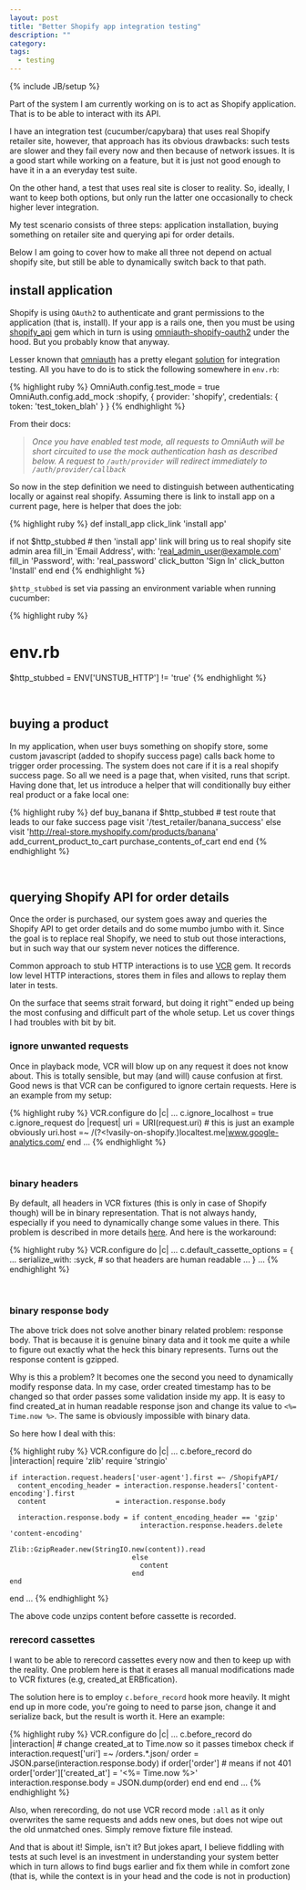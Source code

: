```yaml
---
layout: post
title: "Better Shopify app integration testing"
description: ""
category: 
tags:
  - testing
---
```

{% include JB/setup %}

Part of the system I am currently working on is to act as Shopify application. That is to be able to interact with its API. 

I have an integration test (cucumber/capybara) that uses real Shopify retailer site, however, that approach has its obvious drawbacks: such tests are slower and they fail every now and then because of network issues. It is a good start while working on a feature, but it is just not good enough to have it in a an everyday test suite. 

On the other hand, a test that uses real site is closer to reality. So, ideally, I want to keep both options, but only run the latter one occasionally to check higher lever integration.

My test scenario consists of three steps: application installation, buying something on retailer site and querying api for order details. 

Below I am going to cover how to make all three not depend on actual shopify site, but still be able to dynamically switch back to that path.

## install application

Shopify is using `OAuth2` to authenticate and grant permissions to the application (that is, install). If your app is a rails one, then you must be using [shopify_api](https://github.com/Shopify/shopify_api) gem which in turn is using [omniauth-shopify-oauth2](https://github.com/Shopify/omniauth-shopify-oauth2) under the hood. But you probably know that anyway. 

Lesser known that [omniauth](https://github.com/intridea/omniauth) has a pretty elegant [solution](https://github.com/intridea/omniauth/wiki/Integration-Testing) for integration testing. All you have to do is to stick the following somewhere in `env.rb`:

{% highlight ruby %}
OmniAuth.config.test_mode = true
OmniAuth.config.add_mock :shopify, {
  provider: 'shopify',
  credentials: {
    token: 'test_token_blah'
  }
}
{% endhighlight %}

From their docs: 

> _Once you have enabled test mode, all requests to OmniAuth will be short circuited to use the mock authentication hash as described below. A request to `/auth/provider` will redirect immediately to `/auth/provider/callback`_

So now in the step definition we need to distinguish between authenticating locally or against real shopify. Assuming there is link to install app on a current page, here is helper that does the job:

{% highlight ruby %}
def install_app
  click_link 'install app'

  if not $http_stubbed # then 'install app' link will bring us to real shopify site admin area
    fill_in 'Email Address', with: 'real_admin_user@example.com'
    fill_in 'Password', with: 'real_password'
    click_button 'Sign In'
    click_button 'Install'
  end
end
{% endhighlight %}

`$http_stubbed` is set via passing an environment variable when running cucumber:

{% highlight ruby %}
# env.rb
$http_stubbed = ENV['UNSTUB_HTTP'] != 'true'
{% endhighlight %}

&nbsp;  

##  buying a product

In my application, when user buys something on shopify store, some custom javascript (added to shopify success page) calls back home to trigger order processing. The system does not care if it is a real shopify success page. So all we need is a page that, when visited, runs that script. Having done that, let us introduce a helper that will conditionally buy either real product or a fake local one:

{% highlight ruby %}
def buy_banana
  if $http_stubbed
    # test route that leads to our fake success page
    visit '/test_retailer/banana_success'
  else
    visit 'http://real-store.myshopify.com/products/banana'    
    add_current_product_to_cart
    purchase_contents_of_cart
  end
end
{% endhighlight %}

&nbsp;  
## querying Shopify API for order details

Once the order is purchased, our system goes away and queries the Shopify API to get order details and do some mumbo jumbo with it. Since the goal is to replace real Shopify, we need to stub out those interactions, but in such way that our system never notices the difference.

Common approach to stub HTTP interactions is to use [VCR](https://github.com/myronmarston/vcr) gem. It records low level HTTP interactions, stores them in files and allows to replay them later in tests.

On the surface that seems strait forward, but doing it right™ ended up being the most confusing and difficult part of the whole setup. Let us cover things I had troubles with bit by bit.

### ignore unwanted requests

Once in playback mode, VCR will blow up on any request it does not know about. This is totally sensible, but may (and will) cause confusion at first. Good news is that VCR can be configured to ignore certain requests. Here is an example from my setup:

{% highlight ruby %}
VCR.configure do |c|
  ...
  c.ignore_localhost = true
  c.ignore_request do |request|
    uri = URI(request.uri)
    # this is just an example obviously
    uri.host =~ /(?<!vasily-on-shopify.)localtest\.me|www.google-analytics.com/
  end
  ...
{% endhighlight %}

&nbsp;  
### binary headers

By default, all headers in VCR fixtures (this is only in case of Shopify though) will be in binary representation. That is not always handy, especially if you need to dynamically change some values in there. This problem is described in more details [here](https://groups.google.com/forum/?fromgroups=#!topic/vcr-ruby/2sKrJa86ktU). And here is the workaround:

{% highlight ruby %}
VCR.configure do |c|
  ...
  c.default_cassette_options = {
    ...
    serialize_with: :syck, # so that headers are human readable
    ...
  }
  ...
{% endhighlight %}

&nbsp;  
### binary response body

The above trick does not solve another binary related problem: response body. That is because it is genuine binary data and it took me quite a while to figure out exactly what the heck this binary represents. Turns out the response content is gzipped. 

Why is this a problem? It becomes one the second you need to dynamically modify response data. In my case, order created timestamp has to be changed so that order passes some validation inside my app. It is easy to find created_at in human readable response json and change its value to `<%= Time.now %>`. The same is obviously impossible with binary data.

So here how I deal with this:

{% highlight ruby %}
VCR.configure do |c|
  ...
  c.before_record do |interaction|
    require 'zlib'
    require 'stringio'

    if interaction.request.headers['user-agent'].first =~ /ShopifyAPI/
      content_encoding_header = interaction.response.headers['content-encoding'].first
      content                 = interaction.response.body

      interaction.response.body = if content_encoding_header == 'gzip'
                                    interaction.response.headers.delete 'content-encoding'
                                    Zlib::GzipReader.new(StringIO.new(content)).read
                                  else
                                    content
                                  end
    end
  end
  ...
{% endhighlight %}

The above code unzips content before cassette is recorded.

### rerecord cassettes

I want to be able to rerecord cassettes every now and then to keep up with the reality. One problem here is that it erases all manual modifications made to VCR fixtures (e.g, created_at ERBfication).

The solution here is to employ `c.before_record` hook more heavily. It might end up in more code, you're going to need to parse json, change it and serialize back, but the result is worth it. Here an example:

{% highlight ruby %}
VCR.configure do |c|
  ...
  c.before_record do |interaction|
    # change created_at to Time.now so it passes timebox check
    if interaction.request['uri'] =~ /orders.*\.json/
      order = JSON.parse(interaction.response.body)
      if order['order'] # means if not 401
        order['order']['created_at'] = '<%= Time.now %>'
        interaction.response.body = JSON.dump(order)
      end
    end
  end
  ...
{% endhighlight %}

Also, when rerecording, do not use VCR record mode `:all` as it only overwrites the same requests and adds new ones, but does not wipe out the old unmatched ones. Simply remove fixture file instead.

And that is about it! Simple, isn't it? But jokes apart, I believe fiddling with tests at such level is an investment in understanding your system better which in turn allows to find bugs earlier and fix them while in comfort zone (that is, while the context is in your head and the code is not in production) 
